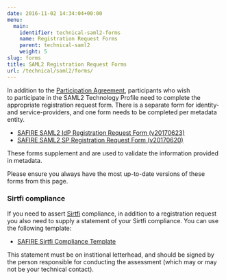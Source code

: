 ```yaml
---
date: 2016-11-02 14:34:04+00:00
menu:
  main:
    identifier: technical-saml2-forms
    name: Registration Request Forms
    parent: technical-saml2
    weight: 5
slug: forms
title: SAML2 Registration Request Forms
url: /technical/saml2/forms/
---
```


In addition to the [Participation Agreement](/safire/policy/participation/), participants who wish to participate in the SAML2 Technology Profile need to complete the appropriate registration request form. There is a separate form for identity- and service-providers, and one form needs to be completed per metadata entity.

  * [SAFIRE SAML2 IdP Registration Request Form (v20170623)](/wp-content/uploads/2016/11/SAFIRE-SAML2-IdP-Registration-20170623.pdf)
  * [SAFIRE SAML2 SP Registration Request Form (v20170620)](/wp-content/uploads/2016/11/SAFIRE-SAML2-SP-Registration-20170620.pdf)

These forms supplement and are used to validate the information provided in metadata.

Please ensure you always have the most up-to-date versions of these forms from this page.

### Sirtfi compliance

If you need to assert [Sirtfi](https://refeds.org/sirtfi) compliance, in addition to a registration request you also need to supply a statement of your Sirtfi compliance. You can use the following template:

  * [SAFIRE Sirtfi Compliance Template](/wp-content/uploads/2017/10/SAFIRE-Sirtfi-Compliance-Template.docx)

This statement must be on institional letterhead, and should be signed by the person responsible for conducting the assessment (which may or may not be your technical contact).
